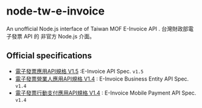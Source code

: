 # node-tw-e-invoice
An unofficial Node.js interface of Taiwan MOF E-Invoice API .
台灣財政部電子發票 API 的 非官方 Node.js 介面。

## Official specifications
- [電子發票應用API規格 V1.5](https://www.einvoice.nat.gov.tw/home/DownLoad?fileName=1510206773173_0.pdf) :E-Invoice API Spec. `v1.5`
- [電子發票營業人應用API規格 V1.4](https://www.einvoice.nat.gov.tw/home/DownLoad?fileName=1468833776540_0.pdf) : E-Invoice Business Entity API Spec. `v1.4`
- [電子發票行動支付應用API規格 V1.4](https://www.einvoice.nat.gov.tw/home/DownLoad?fileName=1510206811150_0.pdf) : E-Invoice Mobile Payment API Spec. `v1.4`
